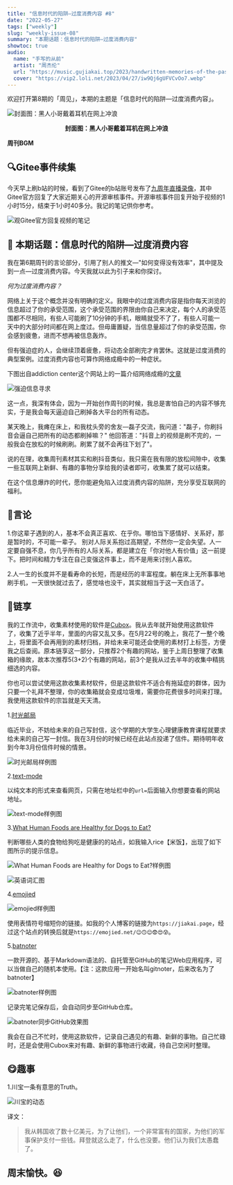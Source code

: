 ```yaml
---
title: "信息时代的陷阱—过度消费内容 #8"
date: "2022-05-27"
tags: ["weekly"]
slug: "weekly-issue-08"
summary: "本期话题：信息时代的陷阱—过度消费内容"
showtoc: true
audio:
  name: "手写的从前"
  artist: "周杰伦"
  url: "https://music.gujiakai.top/2023/handwritten-memories-of-the-past.mp3"
  cover: "https://vip2.loli.net/2023/04/27/iw9Qj6gUFVCvOo7.webp"
---
```



欢迎打开第8期的「周见」，本期的主题是「信息时代的陷阱—过度消费内容」。

![封面图：黑人小哥戴着耳机在网上冲浪](https://imgs.zhubai.love/4a3a02cd1ca6455293a929185a7c5de5.jpg)

<center><b>封面图：黑人小哥戴着耳机在网上冲浪</b></center>

**周刊BGM**

<div id="aplayer"></div>

## 🔍Gitee事件续集

今天早上刷b站的时候，看到了Gitee的b站账号发布了[九周年直播录像](https://www.bilibili.com/video/BV1HS4y1q7Do)，其中Gitee官方回复了大家近期关心的开源审核事件。开源审核事件回复开始于视频的1小时15分，结束于1小时40多分。我记的笔记供你参考。

![观Gitee官方回复视频的笔记](https://imgs.zhubai.love/eb9a3fd25ddb4a24af9ad669bacfa389.png)

## 📝 本期话题：信息时代的陷阱—过度消费内容

我在第6期周刊的言论部分，引用了别人的推文—"如何变得没有效率"，其中提及到一点—过度消费内容。今天我就以此为引子来和你探讨。

*何为过度消费内容？*

网络上关于这个概念并没有明确的定义。我眼中的过度消费内容是指你每天浏览的信息超过了你的承受范围，这个承受范围的界限由你自己来决定，每个人的承受范围都不尽相同，有些人可能刷了10分钟的手机，眼睛就受不了了，有些人可能一天中的大部分时间都在网上度过。但毋庸置疑，当信息量超过了你的承受范围，你会感到疲惫，进而不想再被信息轰炸。

但有强迫症的人，会继续顶着疲惫，将动态全部刷完才肯罢休。这就是过度消费的典型案例。过度消费内容也可算作网络成瘾中的一种症状。

下图出自addiction center这个网站上的一篇介绍网络成瘾的[文章](https://www.addictioncenter.com/drugs/internet-addiction/)

![强迫信息寻求](https://imgs.zhubai.love/400a20e714f744bcb0f6c614da48e7e3.png)

这一点，我深有体会，因为一开始创作周刊的时候，我总是害怕自己的内容不够充实，于是我会每天逼迫自己刷掉各大平台的所有动态。

某天晚上，我瘫在床上，和我枕头旁的舍友—磊子交流，我问道："磊子，你刷抖音会逼自己把所有的动态都刷掉嘛？" 他回答道："抖音上的视频是刷不完的，一般我会在放松的时候刷刷。刷累了就不会再往下划了"。

说的在理，收集周刊素材其实和刷抖音类似，我只需在我有限的放松间隙中，收集一些互联网上新鲜、有趣的事物分享给我的读者即可，收集累了就可以结束。

在这个信息爆炸的时代，愿你能避免陷入过度消费内容的陷阱，充分享受互联网的福利。

## 📜言论

1.你这辈子遇到的人，基本不会真正喜欢、在乎你。哪怕当下感情好、关系好，那是暂时的，不可能一辈子。 别对人际关系抱过高期望，不然你一定会失望。人一定要自强不息，你几乎所有的人际关系，都是建立在「你对他人有价值」这一前提下。把时间和精力专注在自己变强这件事上，而不是用来讨别人喜欢。

2.人一生的长度并不是看寿命的长短，而是经历的丰富程度。躺在床上无所事事地刷手机，一天很快就过去了，感觉啥也没干，其实就相当于这一天白活了。

## 🎇链享

我的工作流中，收集素材使用的软件是[Cubox](https://cubox.pro/)。我从去年就开始使用这款软件了，收集了近乎半年，里面的内容又乱又多。在5月22号的晚上，我花了一整个晚上，将里面不会再用到的素材归档，并给未来可能还会使用的素材打上标签，方便我之后查阅。原本链享这一部分，只推荐2个有趣的网站，鉴于上周日整理了收集箱的缘故，故本次推荐5(3+2)个有趣的网站，前3个是我从过去半年的收集中精挑细选的内容。

你也可以尝试使用这款收集素材软件，但是这款软件不适合有拖延症的群体，因为只要一个礼拜不整理，你的收集箱就会变成垃圾堆，需要你花费很多时间来打理。我使用这款软件的宗旨就是天天清。

1.[时光邮局](https://www.timemailer.cn/#/)

临近毕业，不妨给未来的自己写封信，这个学期的大学生心理健康教育课程就要求给未来的自己写一封信。我在3月份的时候已经在此站点投递了信件。期待明年收到今年3月份信件时候的情景。

![时光邮局样例图](https://imgs.zhubai.love/1d16206380134b928ab1d6b01ad01e3e.png)

2.[text-mode](https://earthly-tools.com/text-mode?url=)

以纯文本的形式来查看网页，只需在地址栏中的`url=`后面输入你想要查看的网站地址。

![text-mode样例图](https://imgs.zhubai.love/38d4d56a546b49768fd155af58db8b04.png)

3.[What Human Foods are Healthy for Dogs to Eat?](https://www.pawmenow.com/what-dogs-can-eat/)

判断哪些人类的食物给狗吃是健康的的站点，如我输入rice【米饭】，出现了如下图所示的提示信息。

![What Human Foods are Healthy for Dogs to Eat?样例图](https://imgs.zhubai.love/10a11c9f5bc8443191176fb3cf865ab8.png)

![英语词汇图](https://imgs.zhubai.love/192225b7c228465bbe6fac52a91fb264.png)

4.[emojied](https://emojied.net/)

![emojied样例图](https://imgs.zhubai.love/79d019032c7946d7adc251f5c14319da.png)

使用表情符号缩短你的链接。如我的个人博客的链接为`https://jiakai.page`，经过这个站点的转换后就是`https://emojied.net/😉🙃😌😨😍😰`。

5.[batnoter](https://batnoter.com/)

一款开源的、基于Markdown语法的、自托管至GitHub的笔记Web应用程序，可以当做自己的随机本使用。【注：这款应用一开始名叫gitnoter，后来改名为了batnoter】

![batnoter样例图](https://imgs.zhubai.love/14896a6009f24c3bb626ba4abd1ef6ab.png)

记录完笔记保存后，会自动同步至GitHub仓库。

![batnoter同步GitHub效果图](https://imgs.zhubai.love/ef6b62b942d94c9b91d3b32f69b5c121.png)

我会在自己不忙时，使用这款软件，记录自己遇见的有趣、新鲜的事物。自己忙碌时，还是会使用Cubox来对有趣、新鲜的事物进行收藏，待自己空闲时整理。

## 😋趣事

1.川宝一条有意思的Truth。

![川宝的动态](https://imgs.zhubai.love/01aeb71a1ead485884ce69e0bae4949a.png)

译文：

> 我从韩国收了数十亿美元，为了让他们，一个非常富有的国家，为他们的军事保护支付一些钱。拜登就这么走了，什么也没要。他们认为我们太愚蠢了。

## 周末愉快。😆